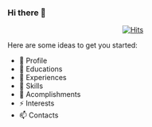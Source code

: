 ### Hi there 👋

<div align=center>
  
[![Hits](https://hits.seeyoufarm.com/api/count/incr/badge.svg?url=https%3A%2F%2Fgithub.com%2Fthinpig99&count_bg=%2379C83D&title_bg=%23555555&icon=github.svg&icon_color=%23E7E7E7&title=hits&edge_flat=true)](https://hits.seeyoufarm.com)

</div>

Here are some ideas to get you started:

- 🔭 Profile
- 🌱 Educations
- 👯 Experiences
- 🤔 Skills
- 💬 Acomplishments
- ⚡ Interests
- 📫 Contacts

